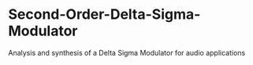 # Second-Order-Delta-Sigma-Modulator
Analysis and synthesis of a Delta Sigma Modulator for audio applications
